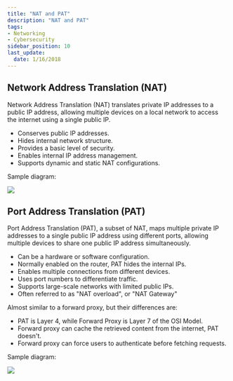 ```yaml
---
title: "NAT and PAT"
description: "NAT and PAT"
tags: 
- Networking
- Cybersecurity
sidebar_position: 10
last_update:
  date: 1/16/2018
---
```



## Network Address Translation (NAT)

Network Address Translation (NAT) translates private IP addresses to a public IP address, allowing multiple devices on a local network to access the internet using a single public IP.

- Conserves public IP addresses.
- Hides internal network structure.
- Provides a basic level of security.
- Enables internal IP address management.
- Supports dynamic and static NAT configurations.

Sample diagram:

<div class="img-center">

![](/img/docs/all-things-devops-NAT-3.png)


</div>



## Port Address Translation (PAT)

Port Address Translation (PAT), a subset of NAT, maps multiple private IP addresses to a single public IP address using different ports, allowing multiple devices to share one public IP address simultaneously.

- Can be a hardware or software configuration.
- Normally enabled on the router, PAT hides the internal IPs.
- Enables multiple connections from different devices.
- Uses port numbers to differentiate traffic.
- Supports large-scale networks with limited public IPs.
- Often referred to as "NAT overload", or "NAT Gateway"

Almost similar to a forward proxy, but their differences are:

- PAT is Layer 4, while Forward Proxy is Layer 7 of the OSI Model.
- Forward proxy can cache the retrieved content from the internet, PAT doesn't.
- Forward proxy can force users to authenticate before fetching requests.

Sample diagram:


<div class="img-center">

![](/img/docs/all-things-devops-PAT.png)


</div>
